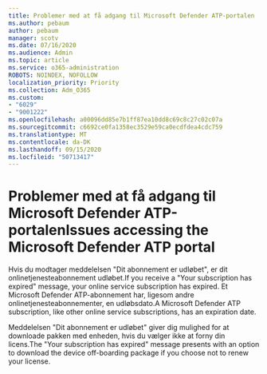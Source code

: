 ```yaml
---
title: Problemer med at få adgang til Microsoft Defender ATP-portalen
ms.author: pebaum
author: pebaum
manager: scotv
ms.date: 07/16/2020
ms.audience: Admin
ms.topic: article
ms.service: o365-administration
ROBOTS: NOINDEX, NOFOLLOW
localization_priority: Priority
ms.collection: Adm_O365
ms.custom:
- "6029"
- "9001222"
ms.openlocfilehash: a00096dd85e7b1ff87ea10dd8c69c8c27c02c07a
ms.sourcegitcommit: c6692ce0fa1358ec3529e59ca0ecdfdea4cdc759
ms.translationtype: MT
ms.contentlocale: da-DK
ms.lasthandoff: 09/15/2020
ms.locfileid: "50713417"
---
```

# <a name="issues-accessing-the-microsoft-defender-atp-portal"></a><span data-ttu-id="2770d-102">Problemer med at få adgang til Microsoft Defender ATP-portalen</span><span class="sxs-lookup"><span data-stu-id="2770d-102">Issues accessing the Microsoft Defender ATP portal</span></span>

<span data-ttu-id="2770d-103">Hvis du modtager meddelelsen "Dit abonnement er udløbet", er dit onlinetjenesteabonnement udløbet.</span><span class="sxs-lookup"><span data-stu-id="2770d-103">If you receive a "Your subscription has expired" message, your online service subscription has expired.</span></span> <span data-ttu-id="2770d-104">Et Microsoft Defender ATP-abonnement har, ligesom andre onlinetjenesteabonnementer, en udløbsdato.</span><span class="sxs-lookup"><span data-stu-id="2770d-104">A Microsoft Defender ATP subscription, like other online service subscriptions, has an expiration date.</span></span>

<span data-ttu-id="2770d-105">Meddelelsen "Dit abonnement er udløbet" giver dig mulighed for at downloade pakken med enheden, hvis du vælger ikke at forny din licens.</span><span class="sxs-lookup"><span data-stu-id="2770d-105">The "Your subscription has expired" message presents with an option to download the device off-boarding package if you choose not to renew your license.</span></span>